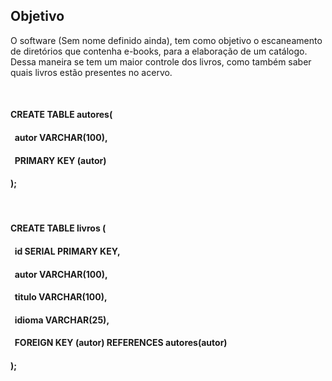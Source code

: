## Objetivo

O software (Sem nome definido ainda), tem como objetivo o escaneamento de diretórios que contenha e-books, para a elaboração de um catálogo.
Dessa maneira se tem um maior controle dos livros, como também saber quais livros estão presentes no acervo.

&nbsp;

#### CREATE TABLE autores(
#### &nbsp;   autor VARCHAR(100),
#### &nbsp;   PRIMARY KEY (autor)
#### );

&nbsp;

#### CREATE TABLE livros (
#### &nbsp;  id SERIAL PRIMARY KEY,
#### &nbsp;  autor VARCHAR(100),
#### &nbsp;  titulo VARCHAR(100),
#### &nbsp;  idioma VARCHAR(25),
#### &nbsp;  FOREIGN KEY (autor) REFERENCES autores(autor)
#### );



